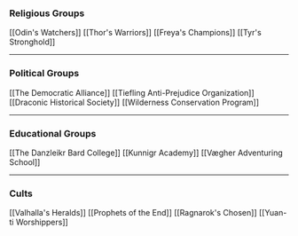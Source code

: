 ### Religious Groups
[[Odin's Watchers]]
[[Thor's Warriors]]
[[Freya's Champions]]
[[Tyr's Stronghold]]

***

### Political Groups
[[The Democratic Alliance]]
[[Tiefling Anti-Prejudice Organization]]
[[Draconic Historical Society]]
[[Wilderness Conservation Program]]

***

### Educational Groups
[[The Danzleikr Bard College]]
[[Kunnigr Academy]]
[[Vægher Adventuring School]]

***

### Cults
[[Valhalla's Heralds]]
[[Prophets of the End]]
[[Ragnarok's Chosen]]
[[Yuan-ti Worshippers]]

